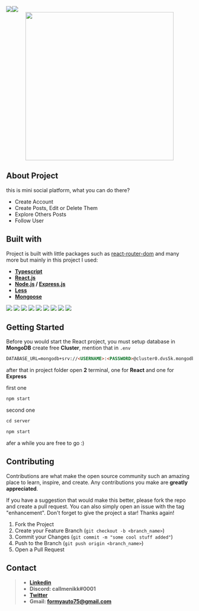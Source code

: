 <div style="display: flex">
	<img src="https://img.shields.io/github/contributors/callmenikk/Blog-Express.svg">
	<img src="https://img.shields.io/github/issues/callmenikk/Hipika.svg">
</div>

<div align="center">
	<img src="https://i.ibb.co/LrpX3g0/normal-text.png" width="400px">
</div>

##  About Project

this is mini social platform, what you can do there?
* Create Account
* Create Posts, Edit or Delete Them
* Explore Others Posts
* Follow User

## Built with

Project is built with little packages such as [react-router-dom](https://github.com/remix-run/react-router) and many more but mainly in this project I used:

* **[Typescript](https://github.com/microsoft/TypeScript)**
* **[React.js](https://github.com/facebook/react)**
* **[Node.js](https://github.com/nodejs/node) / [Express.js](https://github.com/expressjs/express)**
* **[Less](https://github.com/less/less.js)**
* **[Mongoose](https://github.com/Automattic/mongoose)**
<div>
	<img src="https://img.shields.io/badge/MongoDB-4EA94B?style=for-the-badge&logo=mongodb&logoColor=white">
	<img src="https://img.shields.io/badge/Express.js-000000?style=for-the-badge&logo=express&logoColor=white">
		<img src="https://img.shields.io/badge/Node.js-339933?style=for-the-badge&logo=nodedotjs&logoColor=white">
		<img src="https://img.shields.io/badge/npm-CB3837?style=for-the-badge&logo=npm&logoColor=white">
		<img src="https://img.shields.io/badge/React-20232A?style=for-the-badge&logo=react&logoColor=61DAFB">
		<img src="https://img.shields.io/badge/React_Router-CA4245?style=for-the-badge&logo=react-router&logoColor=white`">
		<img src="https://img.shields.io/badge/JavaScript-323330?style=for-the-badge&logo=javascript&logoColor=F7DF1E">
		<img src="https://img.shields.io/badge/TypeScript-007ACC?style=for-the-badge&logo=typescript&logoColor=white">
		<img src="https://img.shields.io/badge/prettier-1A2C34?style=for-the-badge&logo=prettier&logoColor=F7BA3E">
<div>

## Getting Started
 Before you would start the React project, you must setup database in **MongoDB**
create free **Cluster**, mention that in `.env` 

```HTML
DATABASE_URL=mongodb+srv://<USERNAME>:<PASSWORD>@cluster0.dvs5k.mongodb.net/<CLUSTER_NAME>?retryWrites=true&w=majority
```

after that in project folder open **2** terminal, one for **React** and one for **Express**

first one
```js
npm start
```

second one
```js
cd server
```
```js
npm start
```

afer a while you are free to go :) 

## Contributing

Contributions are what make the open source community such an amazing place to learn, inspire, and create. Any contributions you make are  **greatly appreciated**.

If you have a suggestion that would make this better, please fork the repo and create a pull request. You can also simply open an issue with the tag "enhancement". Don't forget to give the project a star! Thanks again!

1.  Fork the Project
2.  Create your Feature Branch (`git checkout -b <branch_name>`)
3.  Commit your Changes (`git commit -m "some cool stuff added"`)
4.  Push to the Branch (`git push origin <branch_name>`)
5.  Open a Pull Request

## Contact
> * **[Linkedin](https://www.linkedin.com/in/nikoloz-imerlishvili-576a43203/)**
> * **Discord: callmenikk#0001**
> * **[Twitter](https://twitter.com/callmenikkkk)**
> * **Gmail: formyauto75@gmail.com**
